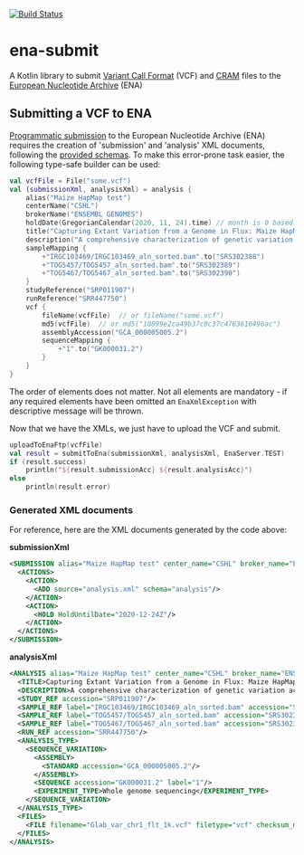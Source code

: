 [![Build Status](https://travis-ci.org/rror/ena-submit.svg?branch=master)](https://travis-ci.org/rror/ena-submit)
# ena-submit
A Kotlin library to submit [Variant Call Format](https://en.wikipedia.org/wiki/Variant_Call_Format) (VCF) and [CRAM](http://www.ebi.ac.uk/ena/software/cram-toolkit) files to the [European Nucleotide Archive](http://www.ebi.ac.uk/ena) (ENA)

## Submitting a VCF to ENA
[Programmatic submission](http://www.ebi.ac.uk/ena/submit/programmatic-submission) to the European Nucleotide Archive (ENA) requires the creation of 'submission' and 'analysis' XML documents, following the [provided schemas](http://www.ebi.ac.uk/ena/submit/preparing-xmls#submission).
To make this error-prone task easier, the following type-safe builder can be used:

```kotlin
val vcfFile = File("some.vcf")
val (submissionXml, analysisXml) = analysis {
    alias("Maize HapMap test")
    centerName("CSHL")
    brokerName("ENSEMBL GENOMES")
    holdDate(GregorianCalendar(2020, 11, 24).time) // month is 0 based
    title("Capturing Extant Variation from a Genome in Flux: Maize HapMap II")
    description("A comprehensive characterization of genetic variation across 103 inbred lines ...")
    sampleMapping {
        +"IRGC103469/IRGC103469_aln_sorted.bam".to("SRS302388")
        +"TOG5457/TOG5457_aln_sorted.bam".to("SRS302389")
        +"TOG5467/TOG5467_aln_sorted.bam".to("SRS302390")
    }
    studyReference("SRP011907")
    runReference("SRR447750")
    vcf {
        fileName(vcfFile)  // or fileName("some.vcf")
        md5(vcfFile)  // or md5("10899e2ca49b37c8c37c4763616496ac")
        assemblyAccession("GCA_000005005.2")
        sequenceMapping {
            +"1".to("GK000031.2")
        }
    }
}
```
The order of elements does not matter. Not all elements are mandatory - if any required elements have been omitted an `EnaXmlException` with descriptive message will be thrown.

Now that we have the XMLs, we just have to upload the VCF and submit.
```kotlin
uploadToEnaFtp(vcfFile)
val result = submitToEna(submissionXml, analysisXml, EnaServer.TEST)
if (result.success)
    println("${result.submissionAcc} ${result.analysisAcc}")
else
    println(result.error)
```

### Generated XML documents
For reference, here are the XML documents generated by the code above:

**submissionXml**
```xml
<SUBMISSION alias="Maize HapMap test" center_name="CSHL" broker_name="ENSEMBL GENOMES">
  <ACTIONS>
    <ACTION>
      <ADD source="analysis.xml" schema="analysis"/>
    </ACTION>
    <ACTION>
      <HOLD HoldUntilDate="2020-12-24Z"/>
    </ACTION>
  </ACTIONS>
</SUBMISSION>
```

**analysisXml**
```xml
<ANALYSIS alias="Maize HapMap test" center_name="CSHL" broker_name="ENSEMBL GENOMES">
  <TITLE>Capturing Extant Variation from a Genome in Flux: Maize HapMap II</TITLE>
  <DESCRIPTION>A comprehensive characterization of genetic variation across 103 inbred lines ...</DESCRIPTION>
  <STUDY_REF accession="SRP011907"/>
  <SAMPLE_REF label="IRGC103469/IRGC103469_aln_sorted.bam" accession="SRS302388"/>
  <SAMPLE_REF label="TOG5457/TOG5457_aln_sorted.bam" accession="SRS302389"/>
  <SAMPLE_REF label="TOG5467/TOG5467_aln_sorted.bam" accession="SRS302390"/>
  <RUN_REF accession="SRR447750"/>
  <ANALYSIS_TYPE>
    <SEQUENCE_VARIATION>
      <ASSEMBLY>
        <STANDARD accession="GCA_000005005.2"/>
      </ASSEMBLY>
      <SEQUENCE accession="GK000031.2" label="1"/>
      <EXPERIMENT_TYPE>Whole genome sequencing</EXPERIMENT_TYPE>
    </SEQUENCE_VARIATION>
  </ANALYSIS_TYPE>
  <FILES>
    <FILE filename="Glab_var_chr1_flt_1k.vcf" filetype="vcf" checksum_method="MD5" checksum="10899e2ca49b37c8c37c4763616496ac"/>
  </FILES>
</ANALYSIS>
```
